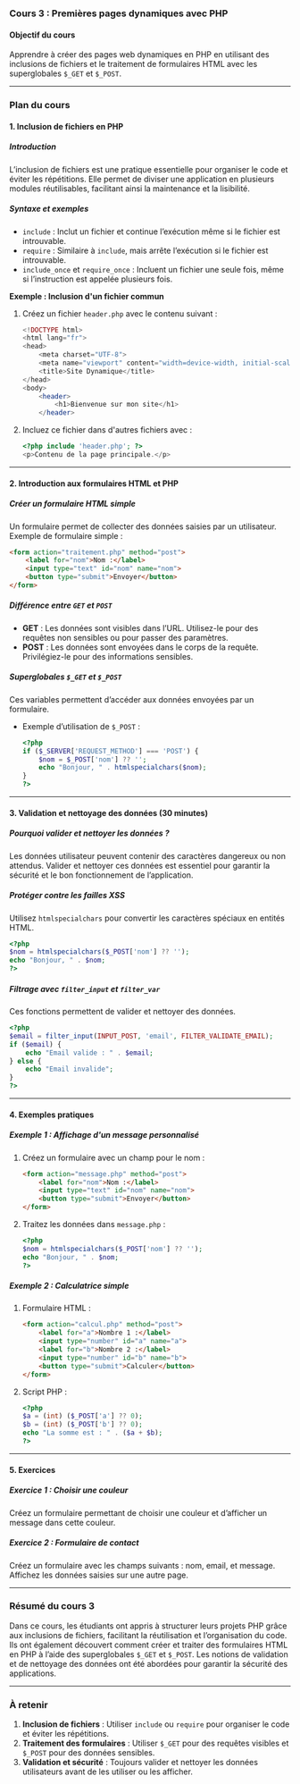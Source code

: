 ### **Cours 3 : Premières pages dynamiques avec PHP**

#### **Objectif du cours**

Apprendre à créer des pages web dynamiques en PHP en utilisant des inclusions de fichiers et le traitement de formulaires HTML avec les superglobales `$_GET` et `$_POST`.

---

### **Plan du cours**

#### 1. **Inclusion de fichiers en PHP**

##### **Introduction**

L’inclusion de fichiers est une pratique essentielle pour organiser le code et éviter les répétitions. Elle permet de diviser une application en plusieurs modules réutilisables, facilitant ainsi la maintenance et la lisibilité.

##### **Syntaxe et exemples**

- `include` : Inclut un fichier et continue l’exécution même si le fichier est introuvable.
- `require` : Similaire à `include`, mais arrête l’exécution si le fichier est introuvable.
- `include_once` et `require_once` : Incluent un fichier une seule fois, même si l’instruction est appelée plusieurs fois.

**Exemple : Inclusion d'un fichier commun**

1. Créez un fichier `header.php` avec le contenu suivant :
   ```php
   <!DOCTYPE html>
   <html lang="fr">
   <head>
       <meta charset="UTF-8">
       <meta name="viewport" content="width=device-width, initial-scale=1.0">
       <title>Site Dynamique</title>
   </head>
   <body>
       <header>
           <h1>Bienvenue sur mon site</h1>
       </header>
   ```
2. Incluez ce fichier dans d'autres fichiers avec :
   ```php
   <?php include 'header.php'; ?>
   <p>Contenu de la page principale.</p>
   ```

---

#### 2. **Introduction aux formulaires HTML et PHP**

##### **Créer un formulaire HTML simple**

Un formulaire permet de collecter des données saisies par un utilisateur. Exemple de formulaire simple :

```html
<form action="traitement.php" method="post">
    <label for="nom">Nom :</label>
    <input type="text" id="nom" name="nom">
    <button type="submit">Envoyer</button>
</form>
```

##### **Différence entre `GET` et `POST`**

- **GET** : Les données sont visibles dans l’URL. Utilisez-le pour des requêtes non sensibles ou pour passer des paramètres.
- **POST** : Les données sont envoyées dans le corps de la requête. Privilégiez-le pour des informations sensibles.

##### **Superglobales `$_GET` et `$_POST`**

Ces variables permettent d’accéder aux données envoyées par un formulaire.

- Exemple d’utilisation de `$_POST` :
  ```php
  <?php
  if ($_SERVER['REQUEST_METHOD'] === 'POST') {
      $nom = $_POST['nom'] ?? '';
      echo "Bonjour, " . htmlspecialchars($nom);
  }
  ?>
  ```

---

#### 3. **Validation et nettoyage des données (30 minutes)**

##### **Pourquoi valider et nettoyer les données ?**

Les données utilisateur peuvent contenir des caractères dangereux ou non attendus. Valider et nettoyer ces données est essentiel pour garantir la sécurité et le bon fonctionnement de l’application.

##### **Protéger contre les failles XSS**

Utilisez `htmlspecialchars` pour convertir les caractères spéciaux en entités HTML.

```php
<?php
$nom = htmlspecialchars($_POST['nom'] ?? '');
echo "Bonjour, " . $nom;
?>
```

##### **Filtrage avec `filter_input` et `filter_var`**

Ces fonctions permettent de valider et nettoyer des données.

```php
<?php
$email = filter_input(INPUT_POST, 'email', FILTER_VALIDATE_EMAIL);
if ($email) {
    echo "Email valide : " . $email;
} else {
    echo "Email invalide";
}
?>
```

---

#### 4. **Exemples pratiques**

##### **Exemple 1 : Affichage d'un message personnalisé**

1. Créez un formulaire avec un champ pour le nom :
   ```html
   <form action="message.php" method="post">
       <label for="nom">Nom :</label>
       <input type="text" id="nom" name="nom">
       <button type="submit">Envoyer</button>
   </form>
   ```
2. Traitez les données dans `message.php` :
   ```php
   <?php
   $nom = htmlspecialchars($_POST['nom'] ?? '');
   echo "Bonjour, " . $nom;
   ?>
   ```

##### **Exemple 2 : Calculatrice simple**

1. Formulaire HTML :
   ```html
   <form action="calcul.php" method="post">
       <label for="a">Nombre 1 :</label>
       <input type="number" id="a" name="a">
       <label for="b">Nombre 2 :</label>
       <input type="number" id="b" name="b">
       <button type="submit">Calculer</button>
   </form>
   ```
2. Script PHP :
   ```php
   <?php
   $a = (int) ($_POST['a'] ?? 0);
   $b = (int) ($_POST['b'] ?? 0);
   echo "La somme est : " . ($a + $b);
   ?>
   ```

---

#### 5. **Exercices**

##### **Exercice 1 : Choisir une couleur**

Créez un formulaire permettant de choisir une couleur et d’afficher un message dans cette couleur.

##### **Exercice 2 : Formulaire de contact**

Créez un formulaire avec les champs suivants : nom, email, et message. Affichez les données saisies sur une autre page.

---

### **Résumé du cours 3**

Dans ce cours, les étudiants ont appris à structurer leurs projets PHP grâce aux inclusions de fichiers, facilitant la réutilisation et l’organisation du code. Ils ont également découvert comment créer et traiter des formulaires HTML en PHP à l’aide des superglobales `$_GET` et `$_POST`. Les notions de validation et de nettoyage des données ont été abordées pour garantir la sécurité des applications.

---

### **À retenir**

1. **Inclusion de fichiers** : Utiliser `include` ou `require` pour organiser le code et éviter les répétitions.
2. **Traitement des formulaires** : Utiliser `$_GET` pour des requêtes visibles et `$_POST` pour des données sensibles.
3. **Validation et sécurité** : Toujours valider et nettoyer les données utilisateurs avant de les utiliser ou les afficher.
